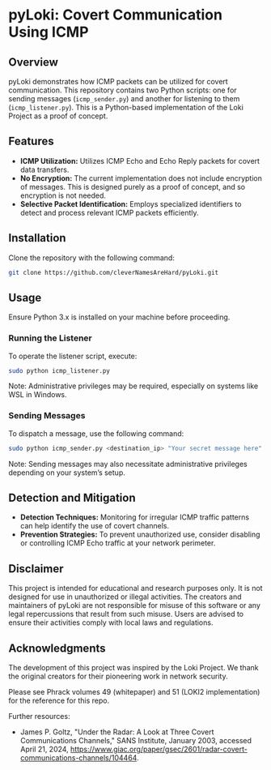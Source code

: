 # pyLoki: Covert Communication Using ICMP

## Overview
pyLoki demonstrates how ICMP packets can be utilized for covert communication. This repository contains two Python scripts: one for sending messages (`icmp_sender.py`) and another for listening to them (`icmp_listener.py`). This is a Python-based implementation of the Loki Project as a proof of concept.

## Features
- **ICMP Utilization:** Utilizes ICMP Echo and Echo Reply packets for covert data transfers.
- **No Encryption:** The current implementation does not include encryption of messages. This is designed purely as a proof of concept, and so encryption is not needed.
- **Selective Packet Identification:** Employs specialized identifiers to detect and process relevant ICMP packets efficiently.

## Installation
Clone the repository with the following command:
```bash
git clone https://github.com/cleverNamesAreHard/pyLoki.git
```

## Usage
Ensure Python 3.x is installed on your machine before proceeding.

### Running the Listener
To operate the listener script, execute:
```bash
sudo python icmp_listener.py
```
Note: Administrative privileges may be required, especially on systems like WSL in Windows.

### Sending Messages
To dispatch a message, use the following command:
```bash
sudo python icmp_sender.py <destination_ip> "Your secret message here"
```
Note: Sending messages may also necessitate administrative privileges depending on your system’s setup.

## Detection and Mitigation
- **Detection Techniques:** Monitoring for irregular ICMP traffic patterns can help identify the use of covert channels.
- **Prevention Strategies:** To prevent unauthorized use, consider disabling or controlling ICMP Echo traffic at your network perimeter.

## Disclaimer
This project is intended for educational and research purposes only. It is not designed for use in unauthorized or illegal activities. The creators and maintainers of pyLoki are not responsible for misuse of this software or any legal repercussions that result from such misuse. Users are advised to ensure their activities comply with local laws and regulations.

## Acknowledgments
The development of this project was inspired by the Loki Project. We thank the original creators for their pioneering work in network security.

Please see Phrack volumes 49 (whitepaper) and 51 (LOKI2 implementation) for the reference for this repo.

Further resources:
* James P. Goltz, "Under the Radar: A Look at Three Covert Communications Channels," SANS Institute, January 2003, accessed April 21, 2024, https://www.giac.org/paper/gsec/2601/radar-covert-communications-channels/104464.

